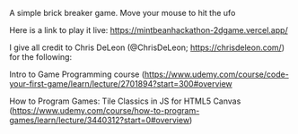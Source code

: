 A simple brick breaker game.  Move your mouse to hit the ufo

Here is a link to play it live:  https://mintbeanhackathon-2dgame.vercel.app/


I give all credit to Chris DeLeon (@ChrisDeLeon; https://chrisdeleon.com/) for the following: 

Intro to Game Programming course (https://www.udemy.com/course/code-your-first-game/learn/lecture/2701894?start=300#overview 

How to Program Games: Tile Classics in JS for HTML5 Canvas  (https://www.udemy.com/course/how-to-program-games/learn/lecture/3440312?start=0#overview)